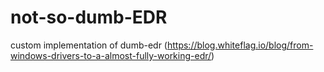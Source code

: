 # not-so-dumb-EDR

custom implementation of dumb-edr (https://blog.whiteflag.io/blog/from-windows-drivers-to-a-almost-fully-working-edr/)


